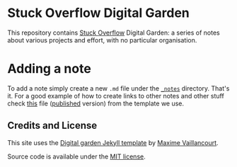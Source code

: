# Stuck Overflow Digital Garden

This repository contains [Stuck Overflow](https://twitch.tv/stuck_overflow)
Digital Garden: a series of notes about various projects and effort, with no
particular organisation.

# Adding a note

To add a note simply create a new `.md` file under the
[`_notes`](https://github.com/stuck-overflow/stuck-overflow.github.io/tree/master/_notes)
directory. That's it. For a good example of how to create links to other notes
and other stuff check
[this](https://github.com/maximevaillancourt/digital-garden-jekyll-template/blob/master/_notes/your-first-note.md)
file
([published](https://digital-garden-jekyll-template.netlify.app/your-first-note) version) from
the template we use.

## Credits and License

This site uses the [Digital garden Jekyll
template](https://github.com/maximevaillancourt/digital-garden-jekyll-template)
by [Maxime Vaillancourt](http://maximevaillancourt.com).

Source code is available under the [MIT license](LICENSE.md).
